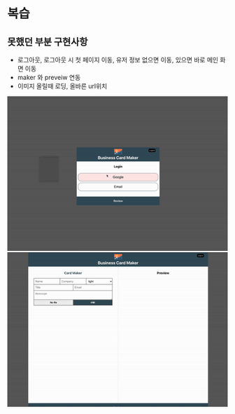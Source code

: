 # 복습

## 못했던 부분 구현사항

* 로그아웃, 로그아웃 시 첫 페이지 이동, 유저 정보 없으면 이동, 있으면 바로 메인 화면 이동
* maker 와 preveiw 연동
* 이미지 올릴때 로딩, 올바른 url위치

<img src="login&out.gif">
<img src="modification.gif">